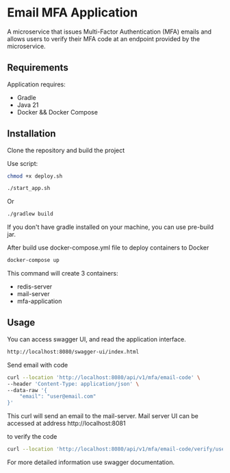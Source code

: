 # Email MFA Application

A microservice that issues Multi-Factor Authentication (MFA) emails and allows users to verify their
MFA code at an endpoint provided by the microservice.

## Requirements

Application requires:

- Gradle
- Java 21
- Docker && Docker Compose

## Installation

Clone the repository and build the project

Use script:

```sh
chmod +x deploy.sh

./start_app.sh
```

Or

```sh
./gradlew build
```

If you don't have gradle installed on your machine, you can use pre-build jar.

After build use docker-compose.yml file to deploy containers to Docker

```sh
docker-compose up
```

This command will create 3 containers:

- redis-server
- mail-server
- mfa-application

## Usage

You can access swagger UI, and read the application interface.

```sh
http://localhost:8080/swagger-ui/index.html
```

Send email with code

```sh
curl --location 'http://localhost:8080/api/v1/mfa/email-code' \
--header 'Content-Type: application/json' \
--data-raw '{
    "email": "user@email.com"
}'
```

This curl will send an email to the mail-server.
Mail server UI can be accessed at address http://localhost:8081

to verify the code

```sh
curl --location 'http://localhost:8080/api/v1/mfa/email-code/verify/user@mail.com/689781'
```

For more detailed information use swagger documentation.


